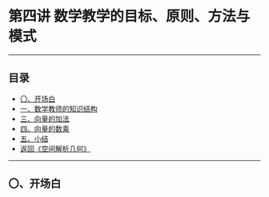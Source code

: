 # 第四讲 数学教学的目标、原则、方法与模式

---

## 目录

+ <a href="#0"> 〇、开场白 </a>
+ <a href="#1"> 一、数学教师的知识结构</a>
+ <a href="#3"> 三、向量的加法</a>
+ <a href="#4"> 四、向量的数乘</a>
+ <a href="#5"> 五、小结</a>
+ <a href="/html/lecture/analysegeo.html"> 返回《空间解析几何》 </a>

---

## <a name="0">〇、开场白 </a>